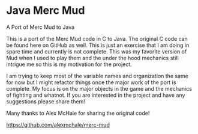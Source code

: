 Java Merc Mud
=============

A Port of Merc Mud to Java

This is a port of the Merc Mud code in C to Java. The original C code can be found here on GitHub as 
well. This is just an exercise that I am doing in spare time and currently is not complete. This was 
my favorite version of Mud when I used to play them and the under the hood mechanics still intrigue 
me so this is my motivation for the project.

I am trying to keep most of the variable names and organization the same for now but I might refactor 
things once the major work of the port is complete. My focus is on the major objects in the game and 
the mechanics of fighting and whatnot. If you are interested in the project and have any suggestions 
please share them!

Many thanks to Alex McHale for sharing the original code!

https://github.com/alexmchale/merc-mud
